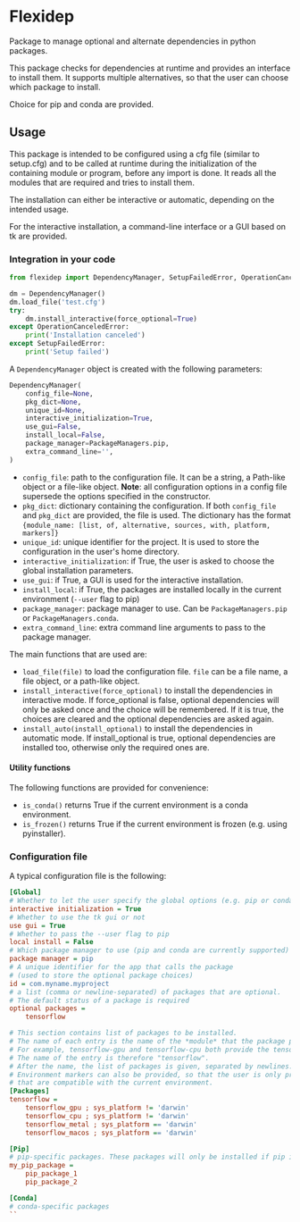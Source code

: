 # Flexidep
Package to manage optional and alternate dependencies in python packages.

This package checks for dependencies at runtime and provides an interface to install them.
It supports multiple alternatives, so that the user can choose which package to install.

Choice for pip and conda are provided.

## Usage

This package is intended to be configured using a cfg file (similar to setup.cfg) and to be called at runtime during
the initialization of the containing module or program, before any import is done.
It reads all the modules that are required and tries to install them.

The installation can either be interactive or automatic, depending on the intended usage.

For the interactive installation, a command-line interface or a GUI based on tk are provided.

### Integration in your code

```python
from flexidep import DependencyManager, SetupFailedError, OperationCanceledError

dm = DependencyManager()
dm.load_file('test.cfg')
try:
    dm.install_interactive(force_optional=True)
except OperationCanceledError:
    print('Installation canceled')
except SetupFailedError:
    print('Setup failed')
```

A `DependencyManager` object is created with the following parameters:
```python
DependencyManager(
    config_file=None,
    pkg_dict=None,
    unique_id=None,
    interactive_initialization=True,
    use_gui=False,
    install_local=False,
    package_manager=PackageManagers.pip,
    extra_command_line='',
)
```

* `config_file`: path to the configuration file. It can be a string, a Path-like object or a file-like object.
**Note**: all configuration options in a config file supersede the options specified in the constructor.
* `pkg_dict`: dictionary containing the configuration. If both `config_file` and `pkg_dict` are provided, the file is used.
The dictionary has the format `{module_name: [list, of, alternative, sources, with, platform, markers]}`
* `unique_id`: unique identifier for the project. It is used to store the configuration in the user's home directory.
* `interactive_initialization`: if True, the user is asked to choose the global installation parameters.
* `use_gui`: if True, a GUI is used for the interactive installation.
* `install_local`: if True, the packages are installed locally in the current environment (`--user` flag to pip)
* `package_manager`: package manager to use. Can be `PackageManagers.pip` or `PackageManagers.conda`.
* `extra_command_line`: extra command line arguments to pass to the package manager.


The main functions that are used are:
* `load_file(file)` to load the configuration file. `file` can be a file name, a file object, or a path-like object.
* `install_interactive(force_optional)` to install the dependencies in interactive mode. If force_optional is false, optional dependencies will only be asked once and the choice will be remembered. If it is true, the choices are cleared and the optional dependencies are asked again.
* `install_auto(install_optional)` to install the dependencies in automatic mode. If install_optional is true, optional dependencies are installed too, otherwise only the required ones are.

#### Utility functions
The following functions are provided for convenience:
* `is_conda()` returns True if the current environment is a conda environment.
* `is_frozen()` returns True if the current environment is frozen (e.g. using pyinstaller).

### Configuration file
A typical configuration file is the following:
```ini
[Global]
# Whether to let the user specify the global options (e.g. pip or conda)
interactive initialization = True
# Whether to use the tk gui or not
use gui = True
# Whether to pass the --user flag to pip
local install = False
# Which package manager to use (pip and conda are currently supported)
package manager = pip
# A unique identifier for the app that calls the package
# (used to store the optional package choices)
id = com.myname.myproject
# a list (comma or newline-separated) of packages that are optional.
# The default status of a package is required
optional packages =
    tensorflow

# This section contains list of packages to be installed.
# The name of each entry is the name of the *module* that the package provides.
# For example, tensorflow-gpu and tensorflow-cpu both provide the tensorflow module.
# The name of the entry is therefore "tensorflow".
# After the name, the list of packages is given, separated by newlines.
# Environment markers can also be provided, so that the user is only presented with options
# that are compatible with the current environment.
[Packages]
tensorflow =
    tensorflow_gpu ; sys_platform != 'darwin'
    tensorflow_cpu ; sys_platform != 'darwin'
    tensorflow_metal ; sys_platform == 'darwin'
    tensorflow_macos ; sys_platform == 'darwin'

[Pip]
# pip-specific packages. These packages will only be installed if pip is used as a manager.
my_pip_package =
    pip_package_1
    pip_package_2

[Conda]
# conda-specific packages
``
